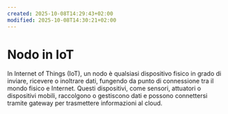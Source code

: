 ```yaml
---
created: 2025-10-08T14:29:43+02:00
modified: 2025-10-08T14:30:21+02:00
---
```


# Nodo in IoT

In Internet of Things (IoT), un nodo è qualsiasi dispositivo fisico in grado di inviare, ricevere o inoltrare dati, fungendo da punto di connessione tra il mondo fisico e Internet. Questi dispositivi, come sensori, attuatori o dispositivi mobili, raccolgono o gestiscono dati e possono connettersi tramite gateway per trasmettere informazioni al cloud.

